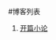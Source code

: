 #博客列表

1. [开篇小论](https://github.com/decadestory/Blog/blob/master/Life/%E5%BC%80%E7%AF%87%E5%B0%8F%E8%AE%BA.md)